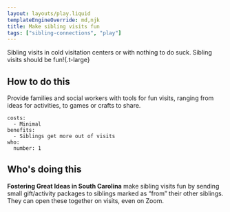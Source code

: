 ```yaml
---
layout: layouts/play.liquid
templateEngineOverride: md,njk
title: Make sibling visits fun
tags: ["sibling-connections", "play"]
---
```


Sibling visits in cold visitation centers or with nothing to do suck. Sibling visits should be fun!{.t-large}

## How to do this

Provide families and social workers with tools for fun visits, ranging from ideas for activities, to games or crafts to share.

    costs:
      - Minimal
    benefits:
      - Siblings get more out of visits
    who:
      number: 1

## Who's doing this

**Fostering Great Ideas in South Carolina** make sibling visits fun by sending small gift/activity packages to siblings marked as “from” their other siblings. They can open these together on visits, even on Zoom.